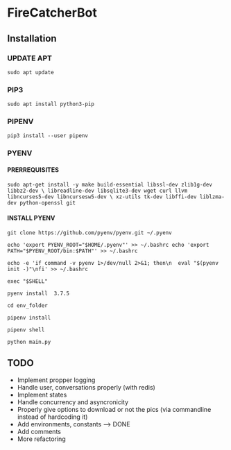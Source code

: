 # FireCatcherBot

## Installation

### UPDATE APT

`
sudo apt update
`

### PIP3

`
sudo apt install python3-pip
`

### PIPENV

`
pip3 install --user pipenv
`

### PYENV

#### PRERREQUISITES

`
sudo apt-get install -y make build-essential libssl-dev zlib1g-dev libbz2-dev \
libreadline-dev libsqlite3-dev wget curl llvm libncurses5-dev libncursesw5-dev \
xz-utils tk-dev libffi-dev liblzma-dev python-openssl git
`

#### INSTALL PYENV

`
git clone https://github.com/pyenv/pyenv.git ~/.pyenv
`

`
echo 'export PYENV_ROOT="$HOME/.pyenv"' >> ~/.bashrc
echo 'export PATH="$PYENV_ROOT/bin:$PATH"' >> ~/.bashrc
`

`
echo -e 'if command -v pyenv 1>/dev/null 2>&1; then\n  eval "$(pyenv init -)"\nfi' >> ~/.bashrc
`

`
exec "$SHELL"
`

`
pyenv install  3.7.5
`

`
cd env_folder
`

`
pipenv install
`

`
pipenv shell
`

`
python main.py
`

## TODO

- Implement propper logging
- Handle user, conversations properly (with redis)
- Implement states
- Handle concurrency and asyncronicity
- Properly give options to download or not the pics (via commandline instead of hardcoding it)
- Add environments, constants --> DONE
- Add comments
- More refactoring
